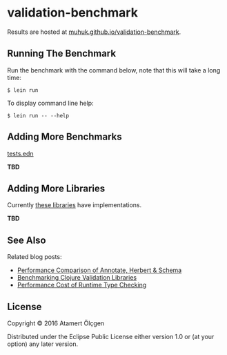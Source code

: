 # validation-benchmark

Results are hosted at [muhuk.github.io/validation-benchmark](http://muhuk.github.io/validation-benchmark/).


## Running The Benchmark

Run the benchmark with the command below, note that this will take a long time:


    $ lein run


To display command line help:


    $ lein run -- --help


## Adding More Benchmarks

[tests.edn](https://github.com/muhuk/validation-benchmark/blob/master/resources/tests.edn)

**TBD**


## Adding More Libraries

Currently [these libraries](https://github.com/muhuk/validation-benchmark/tree/master/src/validation_benchmark/lib) have implementations.

**TBD**


## See Also

Related blog posts:

- [Performance Comparison of Annotate, Herbert & Schema](http://blog.muhuk.com/2016/04/18/performance_comparison_of_annotate_herbert_schema.html)
- [Benchmarking Clojure Validation Libraries](http://blog.muhuk.com/2016/03/15/benchmarking_clojure_validation_libraries.html)
- [Performance Cost of Runtime Type Checking](http://blog.muhuk.com/2016/02/23/performance_cost_of_runtime_type_checking.html)


## License

Copyright © 2016 Atamert Ölçgen

Distributed under the Eclipse Public License either version 1.0 or (at
your option) any later version.
